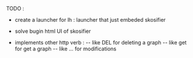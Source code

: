 TODO : 

- create a launcher for lh : launcher that just embeded skosifier

- solve bugin html UI of skosifier

- implements other http verb : 
-- like DEL for deleting a graph
-- like get for get a graph
-- like ... for modifications
